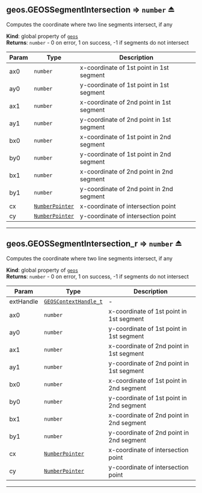 <a name="exp_module_geos--geos.GEOSSegmentIntersection"></a>

## geos.GEOSSegmentIntersection ⇒ <code>number</code> ⏏
Computes the coordinate where two line segments intersect, if any

**Kind**: global property of [<code>geos</code>](/typedefs-enums/typedefs-enums.html#module_geos)  
**Returns**: <code>number</code> - 0 on error, 1 on success, -1 if segments do not intersect  

| Param | Type | Description |
| --- | --- | --- |
| ax0 | <code>number</code> | x-coordinate of 1st point in 1st segment |
| ay0 | <code>number</code> | y-coordinate of 1st point in 1st segment |
| ax1 | <code>number</code> | x-coordinate of 2nd point in 1st segment |
| ay1 | <code>number</code> | y-coordinate of 2nd point in 1st segment |
| bx0 | <code>number</code> | x-coordinate of 1st point in 2nd segment |
| by0 | <code>number</code> | y-coordinate of 1st point in 2nd segment |
| bx1 | <code>number</code> | x-coordinate of 2nd point in 2nd segment |
| by1 | <code>number</code> | y-coordinate of 2nd point in 2nd segment |
| cx | [<code>NumberPointer</code>](/typedefs-enums/typedefs-enums.html#NumberPointer) | x-coordinate of intersection point |
| cy | [<code>NumberPointer</code>](/typedefs-enums/typedefs-enums.html#NumberPointer) | y-coordinate of intersection point |


---
<a name="exp_module_geos--geos.GEOSSegmentIntersection_r"></a>

## geos.GEOSSegmentIntersection\_r ⇒ <code>number</code> ⏏
Computes the coordinate where two line segments intersect, if any

**Kind**: global property of [<code>geos</code>](/typedefs-enums/typedefs-enums.html#module_geos)  
**Returns**: <code>number</code> - 0 on error, 1 on success, -1 if segments do not intersect  

| Param | Type | Description |
| --- | --- | --- |
| extHandle | [<code>GEOSContextHandle\_t</code>](/typedefs-enums/typedefs-enums.html#GEOSContextHandle_t) | - |
| ax0 | <code>number</code> | x-coordinate of 1st point in 1st segment |
| ay0 | <code>number</code> | y-coordinate of 1st point in 1st segment |
| ax1 | <code>number</code> | x-coordinate of 2nd point in 1st segment |
| ay1 | <code>number</code> | y-coordinate of 2nd point in 1st segment |
| bx0 | <code>number</code> | x-coordinate of 1st point in 2nd segment |
| by0 | <code>number</code> | y-coordinate of 1st point in 2nd segment |
| bx1 | <code>number</code> | x-coordinate of 2nd point in 2nd segment |
| by1 | <code>number</code> | y-coordinate of 2nd point in 2nd segment |
| cx | [<code>NumberPointer</code>](/typedefs-enums/typedefs-enums.html#NumberPointer) | x-coordinate of intersection point |
| cy | [<code>NumberPointer</code>](/typedefs-enums/typedefs-enums.html#NumberPointer) | y-coordinate of intersection point |


---
